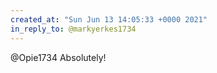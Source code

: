```yaml
---
created_at: "Sun Jun 13 14:05:33 +0000 2021"
in_reply_to: @markyerkes1734
---
```


@Opie1734 Absolutely!